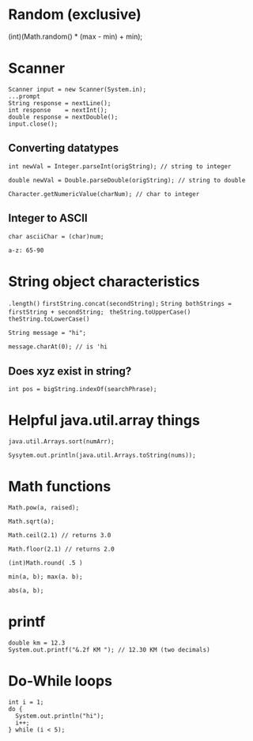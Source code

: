 # Random (exclusive)

(int)(Math.random() * (max - min) + min);

# Scanner
```
Scanner input = new Scanner(System.in); 
...prompt 
String response = nextLine();
int response    = nextInt();
double response = nextDouble(); 
input.close(); 
```


## Converting datatypes
`int newVal = Integer.parseInt(origString); // string to integer`

`double newVal = Double.parseDouble(origString); // string to double`

`Character.getNumericValue(charNum); // char to integer`

## Integer to ASCII 

`char asciiChar = (char)num;`

`a-z: 65-90`

# String object characteristics

`.length()`
`firstString.concat(secondString);` `String bothStrings = firstString + secondString; ` 
`theString.toUpperCase()` `theString.toLowerCase()`

```
String message = "hi"; 

message.charAt(0); // is 'hi
```
## Does xyz exist in string?
```
int pos = bigString.indexOf(searchPhrase); 

```
# Helpful java.util.array things
```
java.util.Arrays.sort(numArr); 

Sysytem.out.println(java.util.Arrays.toString(nums)); 
```

# Math functions 
```
Math.pow(a, raised); 

Math.sqrt(a); 

Math.ceil(2.1) // returns 3.0

Math.floor(2.1) // returns 2.0

(int)Math.round( .5 )

min(a, b); max(a. b); 

abs(a, b);
```
# printf
```
double km = 12.3
System.out.printf("&.2f KM "); // 12.30 KM (two decimals)
```

# Do-While loops 
```
int i = 1; 
do {
  System.out.println("hi");
  i++;
} while (i < 5); 
```
